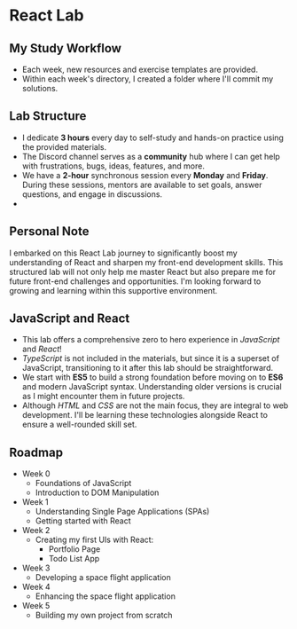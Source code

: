 # React Lab

## My Study Workflow

-   Each week, new resources and exercise templates are provided.
-   Within each week's directory, I created a folder where I'll commit my solutions.

## Lab Structure

-   I dedicate **3 hours** every day to self-study and hands-on practice using the provided materials.
-   The Discord channel serves as a **community** hub where I can get help with frustrations, bugs, ideas, features, and more.
-   We have a **2-hour** synchronous session every **Monday** and **Friday**. During these sessions, mentors are available to set goals, answer questions, and engage in discussions.
-   
## Personal Note

I embarked on this React Lab journey to significantly boost my understanding of React and sharpen my front-end development skills. This structured lab will not only help me master React but also prepare me for future front-end challenges and opportunities. I'm looking forward to growing and learning within this supportive environment.

## JavaScript and React

-   This lab offers a comprehensive zero to hero experience in _JavaScript_ and _React_!
-   _TypeScript_ is not included in the materials, but since it is a superset of JavaScript, transitioning to it after this lab should be straightforward.
-   We start with **ES5** to build a strong foundation before moving on to **ES6** and modern JavaScript syntax. Understanding older versions is crucial as I might encounter them in future projects.
-   Although _HTML_ and _CSS_ are not the main focus, they are integral to web development. I'll be learning these technologies alongside React to ensure a well-rounded skill set.

## Roadmap

-   Week 0
    -   Foundations of JavaScript
    -   Introduction to DOM Manipulation
-   Week 1
    -   Understanding Single Page Applications (SPAs)
    -   Getting started with React
-   Week 2
    -   Creating my first UIs with React:
        -   Portfolio Page
        -   Todo List App
-   Week 3
    -   Developing a space flight application
-   Week 4
    -   Enhancing the space flight application
-   Week 5
    -   Building my own project from scratch
